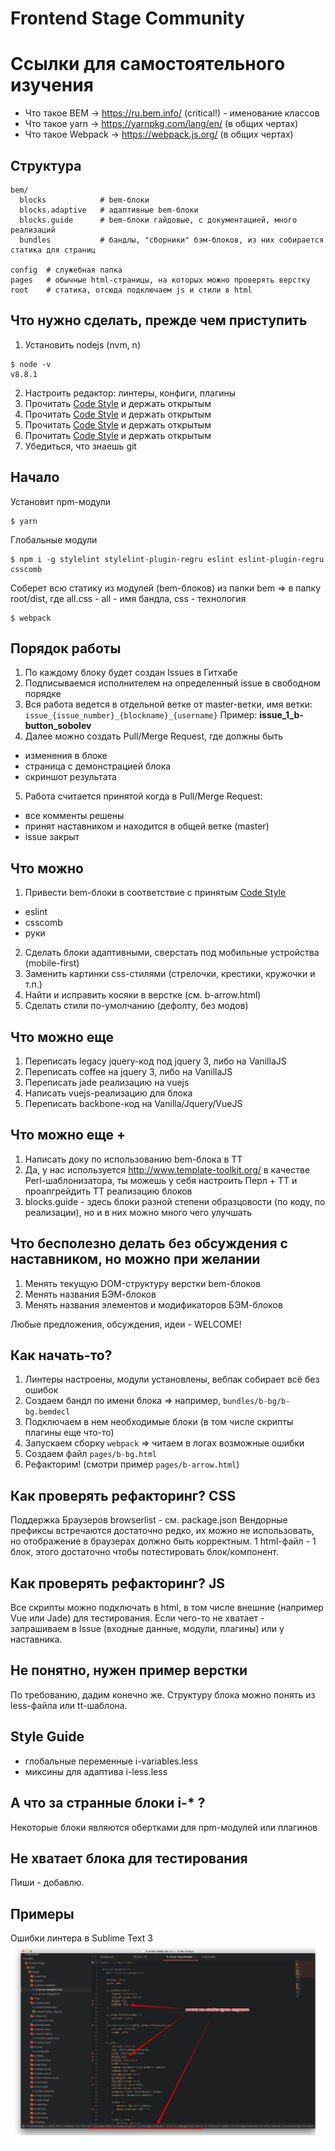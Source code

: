 Frontend Stage Community
===================

# Ссылки для самостоятельного изучения
- Что такое BEM  ->  https://ru.bem.info/ (critical!) - именование классов
- Что такое yarn ->  https://yarnpkg.com/lang/en/ (в общих чертах)
- Что такое Webpack ->  https://webpack.js.org/ (в общих чертах)

## Структура

```
bem/
  blocks            # bem-блоки
  blocks.adaptive   # адаптивные bem-блоки
  blocks.guide      # bem-блоки гайдовые, с документацией, много реализаций
  bundles           # бандлы, "сборники" бэм-блоков, из них собирается статика для страниц

config  # служебная папка
pages   # обычные html-страницы, на которых можно проверять верстку
root    # статика, отсюда подключаем js и стили в html
```

## Что нужно сделать, прежде чем приступить
1. Установить nodejs (nvm, n)
```
$ node -v
v8.8.1
```
2. Настроить редактор: линтеры, конфиги, плагины
3. Прочитать [Code Style](https://github.com/regru/frontend-stage/blob/master/CODESTYLE.md) и держать открытым
3. Прочитать [Code Style](https://github.com/regru/frontend-stage/blob/master/CODESTYLE.md) и держать открытым
3. Прочитать [Code Style](https://github.com/regru/frontend-stage/blob/master/CODESTYLE.md) и держать открытым
3. Прочитать [Code Style](https://github.com/regru/frontend-stage/blob/master/CODESTYLE.md) и держать открытым
4. Убедиться, что знаешь git


## Начало

Установит npm-модули
```
$ yarn
```

Глобальные модули
```
$ npm i -g stylelint stylelint-plugin-regru eslint eslint-plugin-regru csscomb
```

Соберет всю статику из модулей (bem-блоков) из папки bem => в папку root/dist, где all.css - all - имя бандла, css - технология
```
$ webpack
```

## Порядок работы
1. По каждому блоку будет создан Issues в Гитхабе
2. Подписываемся исполнителем на определенный issue в свободном порядке
3. Вся работа ведется в отдельной ветке от master-ветки, имя ветки: `issue_{issue_number}_{blockname}_{username}`
Пример: **issue_1_b-button_sobolev**
4. Далее можно создать Pull/Merge Request, где должны быть
- изменения в блоке
- страница с демонстрацией блока
- скриншот результата

5. Работа считается принятой когда в Pull/Merge Request:
- все комменты решены
- принят наставником и находится в общей ветке (master)
- issue закрыт


## Что можно

1. Привести bem-блоки в соответствие с принятым [Code Style](https://github.com/regru/frontend-stage/blob/master/CODESTYLE.md)
- eslint
- csscomb
- руки
2. Сделать блоки адаптивными, сверстать под мобильные устройства (mobile-first)
3. Заменить картинки css-стилями (стрелочки, крестики, кружочки и т.п.)
4. Найти и исправить косяки в верстке (см. b-arrow.html)
5. Сделать стили по-умолчанию (дефолту, без модов)

## Что можно еще
1. Переписать legacy jquery-код под jquery 3, либо на VanillaJS
2. Переписать coffee на jquery 3, либо на VanillaJS
3. Переписать jade реализацию на vuejs
4. Написать vuejs-реализацию для блока
5. Переписать backbone-код на Vanilla/Jquery/VueJS

## Что можно еще +
1. Написать доку по использованию bem-блока в ТТ
2. Да, у нас используется http://www.template-toolkit.org/ в качестве Perl-шаблонизатора, ты можешь у себя настроить
Перл + ТТ и проапгрейдить ТТ реализацию блоков
3. blocks.guide - здесь блоки разной степени образцовости (по коду, по реализации), но и в них можно много чего улучшать


## Что бесполезно делать без обсуждения с наставником, но можно при желании

1. Менять текущую DOM-структуру верстки bem-блоков 
2. Менять названия БЭМ-блоков
3. Менять названия элементов и модификаторов БЭМ-блоков

Любые предложения, обсуждения, идеи - WELCOME!

## Как начать-то?

1. Линтеры настроены, модули установлены, вебпак собирает всё без ошибок
2. Создаем бандл по имени блока => например, `bundles/b-bg/b-bg.bemdecl`
3. Подключаем в нем необходимые блоки (в том числе скрипты плагины еще что-то)
4. Запускаем сборку `webpack` => читаем в логах возможные ошибки
5. Создаем файл `pages/b-bg.html`
6. Рефакторим! (смотри пример `pages/b-arrow.html`)

## Как проверять рефакторинг? CSS
Поддержка Браузеров browserlist - см. package.json
Вендорные префиксы встречаются достаточно редко, их можно не использовать, но отображение в браузерах должно быть корректным.
1 html-файл - 1 блок, этого достаточно чтобы потестировать блок/компонент. 

## Как проверять рефакторинг? JS
Все скрипты можно подключать в html, в том числе внешние (например Vue или Jade) для тестирования.
Если чего-то не хватает - запрашиваем в Issue (входные данные, модули, плагины) или у наставника.

## Не понятно, нужен пример верстки
По требованию, дадим конечно же. Структуру блока можно понять из less-файла или tt-шаблона.

## Style Guide
- глобальные переменные i-variables.less
- миксины для адаптива i-less.less


## А что за странные блоки i-* ?
Некоторые блоки являются обертками для npm-модулей или плагинов

## Не хватает блока для тестирования
Пиши - добавлю.

## Примеры

Ошибки линтера в Sublime Text 3
![Sublime Plugin](/example.png?raw=true "Stylelint ST3 errors")




